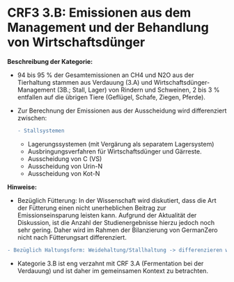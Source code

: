 # CRF3 3.B: Emissionen aus dem Management und der Behandlung von Wirtschaftsdünger

**Beschreibung der Kategorie:** 

- 94 bis 95 % der Gesamtemissionen an CH4 und N2O aus der Tierhaltung stammen aus Verdauung (3.A) und Wirtschaftsdünger-Management (3B.; Stall, Lager) von Rindern und Schweinen, 2 bis 3 % entfallen auf die übrigen Tiere (Geflügel, Schafe, Ziegen, Pferde).
- Zur Berechnung der Emissionen aus der Ausscheidung wird differenziert zwischen:

  ```diff
  - Stallsystemen
  ```
  - Lagerungssystemen (mit Vergärung als separatem Lagersystem)
  - Ausbringungsverfahren für Wirtschaftsdünger und Gärreste. 
  - Ausscheidung von C (VS)
  - Ausscheidung von Urin-N
  - Ausscheidung von Kot-N


**Hinweise:**
- Bezüglich Fütterung: In der Wissenschaft wird diskutiert, dass die Art der Fütterung einen nicht unerheblichen Beitrag zur Emissionseinsparung leisten kann. Aufgrund der Aktualität der Diskussion, ist die Anzahl der Studienergebnisse hierzu jedoch noch sehr gering. Daher wird im Rahmen der Bilanzierung von GermanZero nicht nach Fütterungsart differenziert.
```diff
- Bezüglich Haltungsform: Weidehaltung/Stallhaltung -> differenzieren wir hier?
```
- Kategorie 3.B ist eng verzahnt mit CRF 3.A (Fermentation bei der Verdauung) und ist daher im gemeinsamen Kontext zu betrachten.
